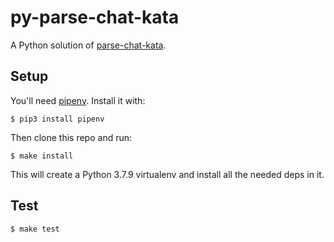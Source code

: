 py-parse-chat-kata
===

A Python solution of [parse-chat-kata](https://github.com/wonderflow-bv/parse-chat-kata).


## Setup

You'll need [pipenv](https://pipenv.pypa.io/en/latest/). Install it with:

```
$ pip3 install pipenv
```

Then clone this repo and run:

```
$ make install
```

This will create a Python 3.7.9 virtualenv and install all the needed deps in it.


## Test

```
$ make test
```
